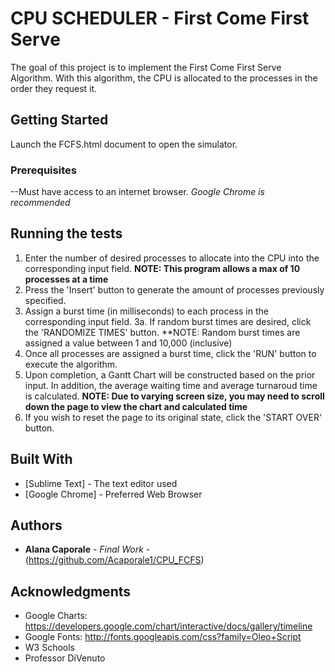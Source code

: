 # CPU SCHEDULER - First Come First Serve

The goal of this project is to implement the First Come First Serve Algorithm. With this algorithm, the CPU is allocated to the processes in the order they request it.

## Getting Started

Launch the FCFS.html document to open the simulator.

### Prerequisites

--Must have access to an internet browser.
	*Google Chrome is recommended*


## Running the tests

1. Enter the number of desired processes to allocate into the CPU into the corresponding input field. 
	**NOTE: This program allows a max of 10 processes at a time**
2. Press the 'Insert' button to generate the amount of processes previously specified.
3. Assign a burst time (in milliseconds) to each process in the corresponding input field.
3a. If random burst times are desired, click the 'RANDOMIZE TIMES' button.
	**NOTE: Random burst times are assigned a value between 1 and 10,000 (inclusive)
4. Once all processes are assigned a burst time, click the 'RUN' button to execute the algorithm.
5. Upon completion, a Gantt Chart will be constructed based on the prior input. In addition, the average waiting time and average turnaroud time is calculated.
	**NOTE: Due to varying screen size, you may need to scroll down the page to view the chart and calculated time**
6. If you wish to reset the page to its original state, click the 'START OVER' button.


## Built With

* [Sublime Text] - The text editor used
* [Google Chrome] - Preferred Web Browser


## Authors

* **Alana Caporale** - *Final Work* -(https://github.com/Acaporale1/CPU_FCFS)

## Acknowledgments

* Google Charts: https://developers.google.com/chart/interactive/docs/gallery/timeline
* Google Fonts: http://fonts.googleapis.com/css?family=Oleo+Script
* W3 Schools
* Professor DiVenuto